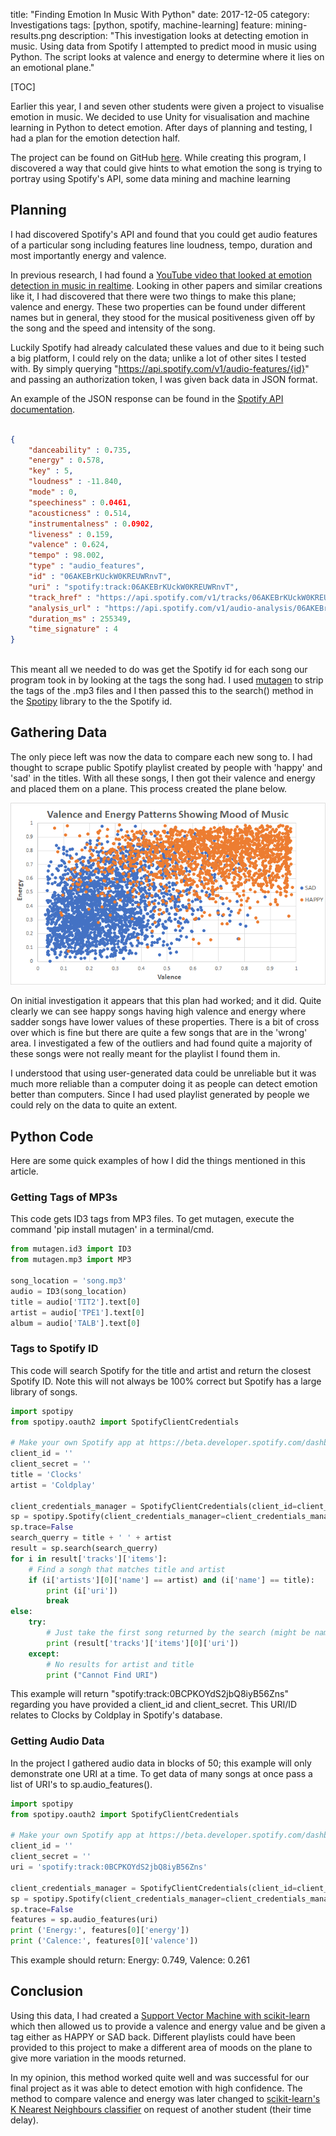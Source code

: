title: "Finding Emotion In Music With Python"
date: 2017-12-05
category: Investigations
tags: [python, spotify, machine-learning]
feature: mining-results.png
description: "This investigation looks at detecting emotion in music. Using data from Spotify I attempted to predict mood in music using Python. The script looks at valence and energy to determine where it lies on an emotional plane."

[TOC]

Earlier this year, I and seven other students were given a project to visualise emotion in music. We decided to use Unity for visualisation and machine learning in Python to detect emotion. After days of planning and testing, I had a plan for the emotion detection half.

The project can be found on GitHub [here](https://github.com/shash678/Lucy-In-The-Sky-With-Emotion).
While creating this program, I discovered a way that could give hints to what emotion the song is trying to portray using Spotify's API, some data mining and machine learning

## Planning
I had discovered Spotify's API and found that you could get audio features of a particular song including features line loudness, tempo, duration and most importantly energy and valence.

In previous research, I had found a [YouTube video that looked at emotion detection in music in realtime](https://www.youtube.com/watch?v=eK0M_6LXtKo). Looking in other papers and similar creations like it, I had discovered that there were two things to make this plane; valence and energy. These two properties can be found under different names but in general, they stood for the musical positiveness given off by the song and the speed and intensity of the song.

Luckily Spotify had already calculated these values and due to it being such a big platform, I could rely on the data; unlike a lot of other sites I tested with. By simply querying "https://api.spotify.com/v1/audio-features/{id}" and passing an authorization token, I was given back data in JSON format.

An example of the JSON response can be found in the [Spotify API documentation](https://developer.spotify.com/web-api/get-audio-features/).

```json

{
    "danceability" : 0.735,
    "energy" : 0.578,
    "key" : 5,
    "loudness" : -11.840,
    "mode" : 0,
    "speechiness" : 0.0461,
    "acousticness" : 0.514,
    "instrumentalness" : 0.0902,
    "liveness" : 0.159,
    "valence" : 0.624,
    "tempo" : 98.002,
    "type" : "audio_features",
    "id" : "06AKEBrKUckW0KREUWRnvT",
    "uri" : "spotify:track:06AKEBrKUckW0KREUWRnvT",
    "track_href" : "https://api.spotify.com/v1/tracks/06AKEBrKUckW0KREUWRnvT",
    "analysis_url" : "https://api.spotify.com/v1/audio-analysis/06AKEBrKUckW0KREUWRnvT",
    "duration_ms" : 255349,
    "time_signature" : 4
}
    
```

This meant all we needed to do was get the Spotify id for each song our program took in by looking at the tags the song had. I used [mutagen](https://github.com/quodlibet/mutagen) to strip the tags of the .mp3 files and I then passed this to the search() method in the [Spotipy](https://github.com/plamere/spotipy) library to the the Spotify id.

## Gathering Data
The only piece left was now the data to compare each new song to. I had thought to scrape public Spotify playlist created by people with 'happy' and 'sad' in the titles. With all these songs, I then got their valence and energy and placed them on a plane. This process created the plane below.

![Valence and Energy Patterns Showing Mood of Music](/posts/finding-emotion-in-music-with-python/mining-results.png)

On initial investigation it appears that this plan had worked; and it did. Quite clearly we can see happy songs having high valence and energy where sadder songs have lower values of these properties. There is a bit of cross over which is fine but there are quite a few songs that are in the 'wrong' area. I investigated a few of the outliers and had found quite a majority of these songs were not really meant for the playlist I found them in.

I understood that using user-generated data could be unreliable but it was much more reliable than a computer doing it as people can detect emotion better than computers. Since I had used playlist generated by people we could rely on the data to quite an extent.

## Python Code
Here are some quick examples of how I did the things mentioned in this article.

### Getting Tags of MP3s
This code gets ID3 tags from MP3 files. To get mutagen, execute the command 'pip install mutagen' in a terminal/cmd.

```python
from mutagen.id3 import ID3
from mutagen.mp3 import MP3

song_location = 'song.mp3'
audio = ID3(song_location)
title = audio['TIT2'].text[0]
artist = audio['TPE1'].text[0]
album = audio['TALB'].text[0]
```

### Tags to Spotify ID
This code will search Spotify for the title and artist and return the closest Spotify ID. Note this will not always be 100% correct but Spotify has a large library of songs.

```python
import spotipy
from spotipy.oauth2 import SpotifyClientCredentials

# Make your own Spotify app at https://beta.developer.spotify.com/dashboard/applications
client_id = ''
client_secret = ''
title = 'Clocks'
artist = 'Coldplay'

client_credentials_manager = SpotifyClientCredentials(client_id=client_id, client_secret=client_secret)
sp = spotipy.Spotify(client_credentials_manager=client_credentials_manager)
sp.trace=False
search_querry = title + ' ' + artist
result = sp.search(search_querry)
for i in result['tracks']['items']:
    # Find a songh that matches title and artist
    if (i['artists'][0]['name'] == artist) and (i['name'] == title):
        print (i['uri'])
        break
else:
    try:
        # Just take the first song returned by the search (might be named differently)
        print (result['tracks']['items'][0]['uri'])
    except:
        # No results for artist and title
        print ("Cannot Find URI")
```

This example will return "spotify:track:0BCPKOYdS2jbQ8iyB56Zns" regarding you have provided a client_id and client_secret. This URI/ID relates to Clocks by Coldplay in Spotify's database.

### Getting Audio Data
In the project I gathered audio data in blocks of 50; this example will only demonstrate one URI at a time. To get data of many songs at once pass a list of URI's to sp.audio_features().

```python
import spotipy
from spotipy.oauth2 import SpotifyClientCredentials

# Make your own Spotify app at https://beta.developer.spotify.com/dashboard/applications
client_id = ''
client_secret = ''
uri = 'spotify:track:0BCPKOYdS2jbQ8iyB56Zns'

client_credentials_manager = SpotifyClientCredentials(client_id=client_id, client_secret=client_secret)
sp = spotipy.Spotify(client_credentials_manager=client_credentials_manager)
sp.trace=False
features = sp.audio_features(uri)
print ('Energy:', features[0]['energy'])
print ('Calence:', features[0]['valence'])
```

This example should return: Energy: 0.749, Valence: 0.261

## Conclusion
Using this data, I had created a [Support Vector Machine with scikit-learn](http://scikit-learn.org/stable/modules/svm.html) which then allowed us to provide a valence and energy value and be given a tag either as HAPPY or SAD back. Different playlists could have been provided to this project to make a different area of moods on the plane to give more variation in the moods returned.

In my opinion, this method worked quite well and was successful for our final project as it was able to detect emotion with high confidence. The method to compare valence and energy was later changed to [scikit-learn's K Nearest Neighbours classifier](http://scikit-learn.org/stable/modules/generated/sklearn.neighbors.KNeighborsClassifier.html) on request of another student (their time delay).

